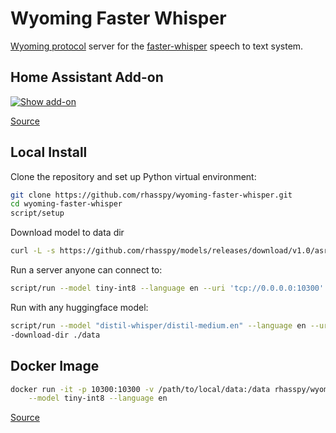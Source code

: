 # Wyoming Faster Whisper

[Wyoming protocol](https://github.com/rhasspy/wyoming) server for the [faster-whisper](https://github.com/guillaumekln/faster-whisper/) speech to text system.

## Home Assistant Add-on

[![Show add-on](https://my.home-assistant.io/badges/supervisor_addon.svg)](https://my.home-assistant.io/redirect/supervisor_addon/?addon=core_whisper)

[Source](https://github.com/home-assistant/addons/tree/master/whisper)

## Local Install

Clone the repository and set up Python virtual environment:

``` sh
git clone https://github.com/rhasspy/wyoming-faster-whisper.git
cd wyoming-faster-whisper
script/setup
```

Download model to data dir
```sh
curl -L -s https://github.com/rhasspy/models/releases/download/v1.0/asr_faster-whisper-tiny-int8.tar.gz | tar -zxvf - -C /data
```

Run a server anyone can connect to:
```sh
script/run --model tiny-int8 --language en --uri 'tcp://0.0.0.0:10300' --data-dir /data --download-dir /data
```
Run with any huggingface model:
```sh
script/run --model "distil-whisper/distil-medium.en" --language en --uri 'tcp://0.0.0.0:10300' --data-dir ./data -
-download-dir ./data
```

## Docker Image

``` sh
docker run -it -p 10300:10300 -v /path/to/local/data:/data rhasspy/wyoming-whisper \
    --model tiny-int8 --language en
```

[Source](https://github.com/rhasspy/wyoming-addons/tree/master/whisper)
